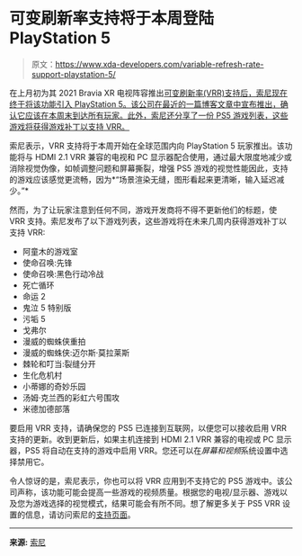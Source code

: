 # 可变刷新率支持将于本周登陆 PlayStation 5

> 原文：<https://www.xda-developers.com/variable-refresh-rate-support-playstation-5/>

在上月初为其 2021 Bravia XR 电视阵容推出[可变刷新率(VRR)支持后，索尼现在终于将该功能引入 PlayStation 5。该公司在最近的一篇博客文章中宣布推出，确认它应该在本周末到达所有玩家。此外，索尼还分享了一份 PS5 游戏列表，这些游戏将获得游戏补丁以支持 VRR。](https://www.xda-developers.com/sony-bravia-xr-2021-vrr-firmware-update/)

索尼表示，VRR 支持将于本周开始在全球范围内向 PlayStation 5 玩家推出。该功能将与 HDMI 2.1 VRR 兼容的电视和 PC 显示器配合使用，通过最大限度地减少或消除视觉伪像，如帧调整问题和屏幕撕裂，增强 PS5 游戏的视觉性能因此，支持的游戏应该感觉更流畅，因为*“场景渲染无缝，图形看起来更清晰，输入延迟减少。”*

然而，为了让玩家注意到任何不同，游戏开发商将不得不更新他们的标题，使 VRR 支持。索尼发布了以下游戏列表，这些游戏将在未来几周内获得游戏补丁以支持 VRR:

*   阿童木的游戏室
*   使命召唤:先锋
*   使命召唤:黑色行动冷战
*   死亡循环
*   命运 2
*   鬼泣 5 特别版
*   污垢 5
*   戈弗尔
*   漫威的蜘蛛侠重拍
*   漫威的蜘蛛侠:迈尔斯·莫拉莱斯
*   棘轮和叮当:裂缝分开
*   生化危机村
*   小蒂娜的奇妙乐园
*   汤姆·克兰西的彩虹六号围攻
*   米德加德部落

要启用 VRR 支持，请确保您的 PS5 已连接到互联网，以便您可以接收启用 VRR 支持的更新。收到更新后，如果主机连接到 HDMI 2.1 VRR 兼容的电视或 PC 显示器，PS5 将自动在支持的游戏中启用 VRR。您还可以在*屏幕和视频*系统设置中选择禁用它。

令人惊讶的是，索尼表示，你也可以将 VRR 应用到不支持它的 PS5 游戏中。该公司声称，该功能可能会提高一些游戏的视频质量。根据您的电视/显示器、游戏以及您为游戏选择的视觉模式，结果可能会有所不同。想了解更多关于 PS5 VRR 设置的信息，请访问索尼的[支持页面](https://www.playstation.com/en-in/support/hardware/ps5-4k-resolution-guide/)。

* * *

**来源:** [索尼](https://blog.playstation.com/2022/04/25/variable-refresh-rate-support-for-ps5-is-rolling-out-this-week/)
